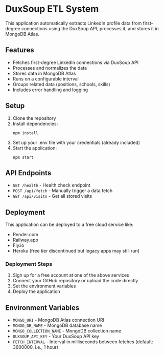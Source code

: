 # DuxSoup ETL System

This application automatically extracts LinkedIn profile data from first-degree connections using the DuxSoup API, processes it, and stores it in MongoDB Atlas.

## Features

- Fetches first-degree LinkedIn connections via DuxSoup API
- Processes and normalizes the data
- Stores data in MongoDB Atlas
- Runs on a configurable interval
- Groups related data (positions, schools, skills)
- Includes error handling and logging

## Setup

1. Clone the repository
2. Install dependencies:
   ```
   npm install
   ```
3. Set up your .env file with your credentials (already included)
4. Start the application:
   ```
   npm start
   ```

## API Endpoints

- `GET /health` - Health check endpoint
- `POST /api/fetch` - Manually trigger a data fetch
- `GET /api/visits` - Get all stored visits

## Deployment

This application can be deployed to a free cloud service like:

- Render.com
- Railway.app
- Fly.io
- Heroku (free tier discontinued but legacy apps may still run)

### Deployment Steps

1. Sign up for a free account at one of the above services
2. Connect your GitHub repository or upload the code directly
3. Set the environment variables
4. Deploy the application

## Environment Variables

- `MONGO_URI` - MongoDB Atlas connection URI
- `MONGO_DB_NAME` - MongoDB database name
- `MONGO_COLLECTION_NAME` - MongoDB collection name
- `DUXSOUP_API_KEY` - Your DuxSoup API key
- `FETCH_INTERVAL` - Interval in milliseconds between fetches (default: 3600000, i.e., 1 hour)
